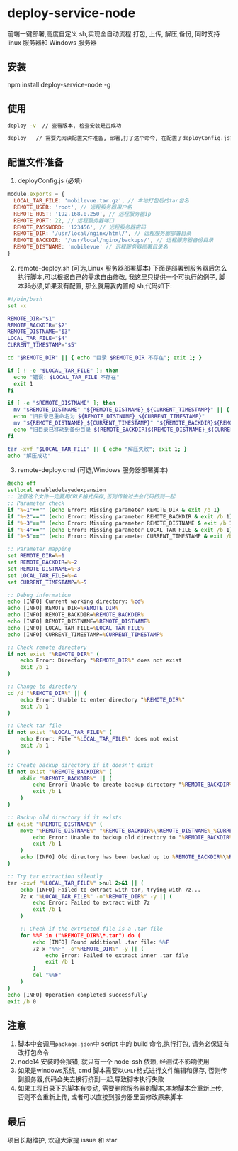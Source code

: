 # deploy-service-node

前端一键部署,高度自定义 sh,实现全自动流程:打包, 上传, 解压,备份, 同时支持 linux 服务器和 Windows 服务器

## 安装

npm install deploy-service-node -g

## 使用

```sh
deploy -v  // 查看版本, 检查安装是否成功
```

```sh
deploy   // 需要先阅读配置文件准备, 部署,打了这个命令, 在配置了deployConfig.js前提下, 就可以自动打包部署了
```

## 配置文件准备

1. deployConfig.js (必填)

```js
module.exports = {
  LOCAL_TAR_FILE: 'mobilevue.tar.gz', // 本地打包后的tar包名
  REMOTE_USER: 'root', // 远程服务器用户名
  REMOTE_HOST: '192.168.0.250', // 远程服务器ip
  REMOTE_PORT: 22, // 远程服务器端口
  REMOTE_PASSWORD: '123456', // 远程服务器密码
  REMOTE_DIR: '/usr/local/nginx/html/', // 远程服务器部署目录
  REMOTE_BACKDIR: '/usr/local/nginx/backups/', // 远程服务器备份目录
  REMOTE_DISTNAME: 'mobilevue' // 远程服务器部署目录名
}
```

2. remote-deploy.sh (可选,Linux 服务器部署脚本)
   下面是部署到服务器后怎么执行脚本,可以根据自己的需求自由修改, 我这里只提供一个可执行的例子, 脚本非必须,如果没有配置, 那么就用我内置的 sh,代码如下:

```sh
#!/bin/bash
set -x

REMOTE_DIR="$1"
REMOTE_BACKDIR="$2"
REMOTE_DISTNAME="$3"
LOCAL_TAR_FILE="$4"
CURRENT_TIMESTAMP="$5"

cd "$REMOTE_DIR" || { echo "目录 $REMOTE_DIR 不存在"; exit 1; }

if [ ! -e "$LOCAL_TAR_FILE" ]; then
  echo "错误: $LOCAL_TAR_FILE 不存在"
  exit 1
fi

if [ -e "$REMOTE_DISTNAME" ]; then
  mv "$REMOTE_DISTNAME" "${REMOTE_DISTNAME}_${CURRENT_TIMESTAMP}" || { echo "重命名失败"; exit 1; }
  echo "旧目录已重命名为 ${REMOTE_DISTNAME}_${CURRENT_TIMESTAMP}"
  mv "${REMOTE_DISTNAME}_${CURRENT_TIMESTAMP}" "${REMOTE_BACKDIR}${REMOTE_DISTNAME}_${CURRENT_TIMESTAMP}" || { echo "移动到备份目录失败"; exit 1; }
  echo "旧目录已移动到备份目录 ${REMOTE_BACKDIR}${REMOTE_DISTNAME}_${CURRENT_TIMESTAMP}"
fi

tar -xvf "$LOCAL_TAR_FILE" || { echo "解压失败"; exit 1; }
echo "解压成功"
```

3. remote-deploy.cmd (可选,Windows 服务器部署脚本)

```cmd
@echo off
setlocal enabledelayedexpansion
:: 注意这个文件一定要用CRLF格式保存,否则传输过去会代码挤到一起
:: Parameter check
if "%~1"=="" (echo Error: Missing parameter REMOTE_DIR & exit /b 1)
if "%~2"=="" (echo Error: Missing parameter REMOTE_BACKDIR & exit /b 1)
if "%~3"=="" (echo Error: Missing parameter REMOTE_DISTNAME & exit /b 1)
if "%~4"=="" (echo Error: Missing parameter LOCAL_TAR_FILE & exit /b 1)
if "%~5"=="" (echo Error: Missing parameter CURRENT_TIMESTAMP & exit /b 1)

:: Parameter mapping
set REMOTE_DIR=%~1
set REMOTE_BACKDIR=%~2
set REMOTE_DISTNAME=%~3
set LOCAL_TAR_FILE=%~4
set CURRENT_TIMESTAMP=%~5

:: Debug information
echo [INFO] Current working directory: %cd%
echo [INFO] REMOTE_DIR=%REMOTE_DIR%
echo [INFO] REMOTE_BACKDIR=%REMOTE_BACKDIR%
echo [INFO] REMOTE_DISTNAME=%REMOTE_DISTNAME%
echo [INFO] LOCAL_TAR_FILE=%LOCAL_TAR_FILE%
echo [INFO] CURRENT_TIMESTAMP=%CURRENT_TIMESTAMP%

:: Check remote directory
if not exist "%REMOTE_DIR%" (
    echo Error: Directory "%REMOTE_DIR%" does not exist
    exit /b 1
)

:: Change to directory
cd /d "%REMOTE_DIR%" || (
    echo Error: Unable to enter directory "%REMOTE_DIR%"
    exit /b 1
)

:: Check tar file
if not exist "%LOCAL_TAR_FILE%" (
    echo Error: File "%LOCAL_TAR_FILE%" does not exist
    exit /b 1
)

:: Create backup directory if it doesn't exist
if not exist "%REMOTE_BACKDIR%" (
    mkdir "%REMOTE_BACKDIR%" || (
        echo Error: Unable to create backup directory "%REMOTE_BACKDIR%"
        exit /b 1
    )
)

:: Backup old directory if it exists
if exist "%REMOTE_DISTNAME%" (
    move "%REMOTE_DISTNAME%" "%REMOTE_BACKDIR%\%REMOTE_DISTNAME%_%CURRENT_TIMESTAMP%" || (
        echo Error: Unable to backup old directory to "%REMOTE_BACKDIR%"
        exit /b 1
    )
    echo [INFO] Old directory has been backed up to %REMOTE_BACKDIR%\%REMOTE_DISTNAME%_%CURRENT_TIMESTAMP%
)

:: Try tar extraction silently
tar -zxvf "%LOCAL_TAR_FILE%" >nul 2>&1 || (
    echo [INFO] Failed to extract with tar, trying with 7z...
    7z x "%LOCAL_TAR_FILE%" -o"%REMOTE_DIR%" -y || (
        echo Error: Failed to extract with 7z
        exit /b 1
    )

    :: Check if the extracted file is a .tar file
    for %%F in ("%REMOTE_DIR%\*.tar") do (
        echo [INFO] Found additional .tar file: %%F
        7z x "%%F" -o"%REMOTE_DIR%" -y || (
            echo Error: Failed to extract inner .tar file
            exit /b 1
        )
        del "%%F"
    )
)
echo [INFO] Operation completed successfully
exit /b 0
```

## 注意

1. 脚本中会调用`package.json`中 script 中的 build 命令,执行打包, 请务必保证有改打包命令
2. node14 安装时会报错, 就只有一个 node-ssh 依赖, 经测试不影响使用
3. 如果是windows系统, cmd 脚本需要以`CRLF`格式进行文件编辑和保存, 否则传到服务器,代码会失去换行挤到一起,导致脚本执行失败
4. 如果工程目录下的脚本有变动, 需要删除服务器的脚本,本地脚本会重新上传,  否则不会重新上传, 或者可以直接到服务器里面修改原来脚本

## 最后

项目长期维护, 欢迎大家提 issue 和 star
